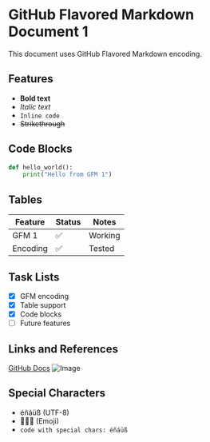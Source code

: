 # GitHub Flavored Markdown Document 1

This document uses GitHub Flavored Markdown encoding.

## Features
- **Bold text**
- *Italic text*
- `Inline code`
- ~~Strikethrough~~

## Code Blocks
```python
def hello_world():
    print("Hello from GFM 1")
```

## Tables
| Feature | Status | Notes |
|---------|--------|-------|
| GFM 1 | ✅ | Working |
| Encoding | ✅ | Tested |

## Task Lists
- [x] GFM encoding
- [x] Table support
- [x] Code blocks
- [ ] Future features

## Links and References
[GitHub Docs](https://docs.github.com)
![Image](https://example.com/image.png)

## Special Characters
- éñáüß (UTF-8)
- 🚀🎉🌟 (Emoji)
- `code with special chars: éñáüß`
